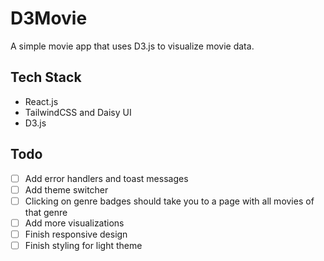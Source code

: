 # D3Movie

A simple movie app that uses D3.js to visualize movie data.

## Tech Stack

- React.js
- TailwindCSS and Daisy UI
- D3.js

## Todo

- [ ] Add error handlers and toast messages
- [ ] Add theme switcher
- [ ] Clicking on genre badges should take you to a page with all movies of that genre
- [ ] Add more visualizations
- [ ] Finish responsive design
- [ ] Finish styling for light theme
